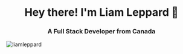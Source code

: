 <h1 align="center">Hey there! I'm Liam Leppard 👋</h1>
<h3 align="center">A Full Stack Developer from Canada</h3>
<p align="left"> <img src="https://komarev.com/ghpvc/?username=liamleppard&label=Profile%20views&color=0e75b6&style=flat" alt="liamleppard" /> </p>
